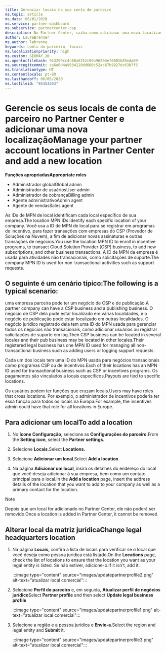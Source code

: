 ```yaml
---
title: Gerenciar locais na sua conta de parceiro
ms.topic: article
ms.date: 06/01/2020
ms.service: partner-dashboard
ms.subservice: partnercenter-csp
description: No Partner Center, saiba como adicionar uma nova localização e como a ID do MPN da localização é usada em programas de incentivo, negócios do CSP, assinaturas e outras transações.
author: LauraBrenner
ms.author: labrenne
keywords: conta do parceiro, locais
ms.localizationpriority: high
ms.custom: SEOMAY.20
ms.openlocfilehash: 943299cc4c68a6252c69a96204ef6001b89eda09
ms.sourcegitcommit: ca6e0d4a9034120dd600c52ac67b9927dc63b7f5
ms.translationtype: HT
ms.contentlocale: pt-BR
ms.lasthandoff: 06/05/2020
ms.locfileid: "84453203"
---
```

# <a name="manage-your-partner-account-locations-in-partner-center-and-add-a-new-location"></a><span data-ttu-id="9828f-104">Gerencie os seus locais de conta de parceiro no Partner Center e adicionar uma nova localização</span><span class="sxs-lookup"><span data-stu-id="9828f-104">Manage your partner account locations in Partner Center and add a new location</span></span>

<span data-ttu-id="9828f-105">**Funções apropriadas**</span><span class="sxs-lookup"><span data-stu-id="9828f-105">**Appropriate roles**</span></span>
- <span data-ttu-id="9828f-106">Administrador global</span><span class="sxs-lookup"><span data-stu-id="9828f-106">Global admin</span></span>
- <span data-ttu-id="9828f-107">Administrador de usuários</span><span class="sxs-lookup"><span data-stu-id="9828f-107">User admin</span></span>
- <span data-ttu-id="9828f-108">Administrador de cobrança</span><span class="sxs-lookup"><span data-stu-id="9828f-108">Billing admin</span></span>
- <span data-ttu-id="9828f-109">Agente administrativo</span><span class="sxs-lookup"><span data-stu-id="9828f-109">Admin agent</span></span>
- <span data-ttu-id="9828f-110">Agente de vendas</span><span class="sxs-lookup"><span data-stu-id="9828f-110">Sales agent</span></span>

<span data-ttu-id="9828f-111">As IDs de MPN de local identificam cada local específico de sua empresa.</span><span class="sxs-lookup"><span data-stu-id="9828f-111">The location MPN IDs identify each specific location of your company.</span></span> <span data-ttu-id="9828f-112">Você usa a ID de MPN de local para se registrar em programas de incentivo, para fazer transações com empresas do CSP (Provedor de Soluções na Nuvem), a fim de adicionar novas assinaturas e outras transações de negócios.</span><span class="sxs-lookup"><span data-stu-id="9828f-112">You use the location MPN ID to enroll in incentive programs, to transact Cloud Solution Provider (CSP) business, to add new subscriptions, and other business transactions.</span></span> <span data-ttu-id="9828f-113">A ID de MPN da empresa é usada para atividades não transacionais, como solicitações de suporte.</span><span class="sxs-lookup"><span data-stu-id="9828f-113">The company MPN ID is used for non-transactional activities such as support requests.</span></span>

## <a name="the-following-is-a-typical-scenario"></a><span data-ttu-id="9828f-114">O seguinte é um cenário típico:</span><span class="sxs-lookup"><span data-stu-id="9828f-114">The following is a typical scenario:</span></span>

<span data-ttu-id="9828f-115">uma empresa parceira pode ter um negócio de CSP e de publicação.</span><span class="sxs-lookup"><span data-stu-id="9828f-115">A partner company can have a CSP business and a publishing business.</span></span> <span data-ttu-id="9828f-116">O negócio de CSP dela pode estar localizado em várias localidades, e o negócio de publicação pode estar localizado em outras localidades. O negócio jurídico registrado dela tem uma ID do MPN usada para gerenciar todos os negócios não transacionais, como adicionar usuários ou registrar solicitações de suporte em log.</span><span class="sxs-lookup"><span data-stu-id="9828f-116">Their CSP business can be located in several locales and their pub business may be located in other locales.Their registered legal business has one MPN ID used for managing all non-transactional business such as adding users or logging support requests.</span></span>


<span data-ttu-id="9828f-117">Cada um dos locais tem uma ID do MPN usada para negócios transacionais como programas CSP ou de incentivos.</span><span class="sxs-lookup"><span data-stu-id="9828f-117">Each of their locations has an MPN ID used for transactional business such as CSP or incentives programs.</span></span> <span data-ttu-id="9828f-118">Os pagamentos são vinculados a locais específicos.</span><span class="sxs-lookup"><span data-stu-id="9828f-118">Payouts are tied to specific locations.</span></span>

<span data-ttu-id="9828f-119">Os usuários podem ter funções que cruzam locais.</span><span class="sxs-lookup"><span data-stu-id="9828f-119">Users may have roles that cross locations.</span></span> <span data-ttu-id="9828f-120">Por exemplo, o administrador de incentivos poderia ter essa função para todos os locais na Europa.</span><span class="sxs-lookup"><span data-stu-id="9828f-120">For example, the incentives admin could have that role for all locations in Europe.</span></span>

## <a name="to-add-a-location"></a><span data-ttu-id="9828f-121">Para adicionar um local</span><span class="sxs-lookup"><span data-stu-id="9828f-121">To add a location</span></span>

1. <span data-ttu-id="9828f-122">No **ícone Configuração**, selecione as **Configurações do parceiro**.</span><span class="sxs-lookup"><span data-stu-id="9828f-122">From the **Setting icon**, select the **Partner settings**.</span></span>

2. <span data-ttu-id="9828f-123">Selecione **Locais.**</span><span class="sxs-lookup"><span data-stu-id="9828f-123">Select **Locations.**</span></span>

3. <span data-ttu-id="9828f-124">Selecione **Adicionar um local**.</span><span class="sxs-lookup"><span data-stu-id="9828f-124">Select **Add a location**.</span></span>  

4. <span data-ttu-id="9828f-125">Na página **Adicionar um local**, insira os detalhes do endereço do local que você deseja adicionar à sua empresa, bem como um contato principal para o local.</span><span class="sxs-lookup"><span data-stu-id="9828f-125">In the **Add a location** page, insert the address details of the location that you want to add to your company as well as a primary contact for the location.</span></span>

> [!NOTE]
> <span data-ttu-id="9828f-126">Depois que um local for adicionado no Partner Center, ele não poderá ser removido.</span><span class="sxs-lookup"><span data-stu-id="9828f-126">Once a location is added in Partner Center, it cannot be removed.</span></span>

## <a name="change-legal-headquarters-location"></a><span data-ttu-id="9828f-127">Alterar local da matriz jurídica</span><span class="sxs-lookup"><span data-stu-id="9828f-127">Change legal headquarters location</span></span>

1. <span data-ttu-id="9828f-128">Na página **Locais**, confira a lista de locais para verificar se o local que você deseja como pessoa jurídica está listado.</span><span class="sxs-lookup"><span data-stu-id="9828f-128">On the **Locations** page, check the list of locations to ensure that the location you want as your legal entity is listed.</span></span> <span data-ttu-id="9828f-129">Se não estiver, adicione-o.</span><span class="sxs-lookup"><span data-stu-id="9828f-129">If it isn't, add it.</span></span>

   :::image type="content" source="images/updatepartnerprofile2.png" alt-text="atualizar local comercial":::

2. <span data-ttu-id="9828f-131">Selecione **Perfil do parceiro** e, em seguida, **Atualizar perfil de negócios jurídico**</span><span class="sxs-lookup"><span data-stu-id="9828f-131">Select **Partner profile** and then select **Update legal business profile**</span></span>

   :::image type="content" source="images/updatepartnerprofile1.png" alt-text="atualizar local comercial":::

3. <span data-ttu-id="9828f-133">Selecione a região e a pessoa jurídica e **Envie-a**.</span><span class="sxs-lookup"><span data-stu-id="9828f-133">Select the region and legal entity and **Submit** it.</span></span>

   :::image type="content" source="images/updatepartnerprofile3.png" alt-text="atualizar local comercial":::
